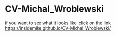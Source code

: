 # CV-Michal_Wroblewski
if you want to see what it looks like, click on the link
https://insidemike.github.io/CV-Michal_Wroblewski/
